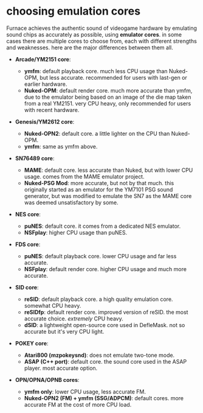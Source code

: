 # choosing emulation cores

Furnace achieves the authentic sound of videogame hardware by emulating sound chips as accurately as possible, using **emulator cores**. in some cases there are multiple cores to choose from, each with different strengths and weaknesses. here are the major differences between them all.

- **Arcade/YM2151 core**:
  - **ymfm**: default playback core. much less CPU usage than Nuked-OPM, but less accurate. recommended for users with last-gen or earlier hardware.
  - **Nuked-OPM**: default render core. much more accurate than ymfm, due to the emulator being based on an image of the die map taken from a real YM2151. very CPU heavy, only recommended for users with recent hardware.

- **Genesis/YM2612 core**:
  - **Nuked-OPN2**: default core. a little lighter on the CPU than Nuked-OPM.
  - **ymfm**: same as ymfm above.

- **SN76489 core**:
  - **MAME**: default core. less accurate than Nuked, but with lower CPU usage. comes from the MAME emulator project.
  - **Nuked-PSG Mod**: more accurate, but not by that much. this originally started as an emulator for the YM7101 PSG sound generator, but was modified to emulate the SN7 as the MAME core was deemed unsatisfactory by some.

- **NES core**:
  - **puNES**: default core. it comes from a dedicated NES emulator.
  - **NSFplay**: higher CPU usage than puNES.

- **FDS core**:
  - **puNES**: default playback core. lower CPU usage and far less accurate.
  - **NSFplay**: default render core. higher CPU usage and much more accurate.

- **SID core**:
  - **reSID**: default playback core. a high quality emulation core. somewhat CPU heavy.
  - **reSIDfp**: default render core. improved version of reSID. the most accurate choice. _extremely_ CPU heavy.
  - **dSID**: a lightweight open-source core used in DefleMask. not so accurate but it's very CPU light.

- **POKEY core**:
  - **Atari800 (mzpokeysnd)**: does not emulate two-tone mode.
  - **ASAP (C++ port)**: default core. the sound core used in the ASAP player. most accurate option.

- **OPN/OPNA/OPNB cores**:
  - **ymfm only**: lower CPU usage, less accurate FM.
  - **Nuked-OPN2 (FM) + ymfm (SSG/ADPCM)**: default cores. more accurate FM at the cost of more CPU load.
